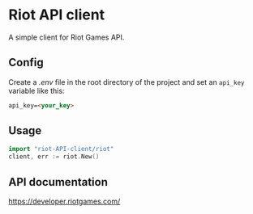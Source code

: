 # Riot API client #
A simple client for Riot Games API.

## Config ##
Create a _.env_ file in the root directory of the project and set an ```api_key``` variable like this:
```html
api_key=<your_key>
```

## Usage ##
```go
import "riot-API-client/riot"
client, err := riot.New()
```

## API documentation ##
https://developer.riotgames.com/
